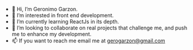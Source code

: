 - 👋 Hi, I’m Geronimo Garzon.
- 👀 I’m interested in front end development. 
- 🌱 I’m currently learning ReactJs in its depth.
- 💞️ I’m looking to collaborate on real projects that challenge me, and push me to enhance my development. 
- 📫 If you want to reach me email me at gerogarzon@gmail.com

<!---
gerogarzon/gerogarzon is a ✨ special ✨ repository because its `README.md` (this file) appears on your GitHub profile.
You can click the Preview link to take a look at your changes.
--->
